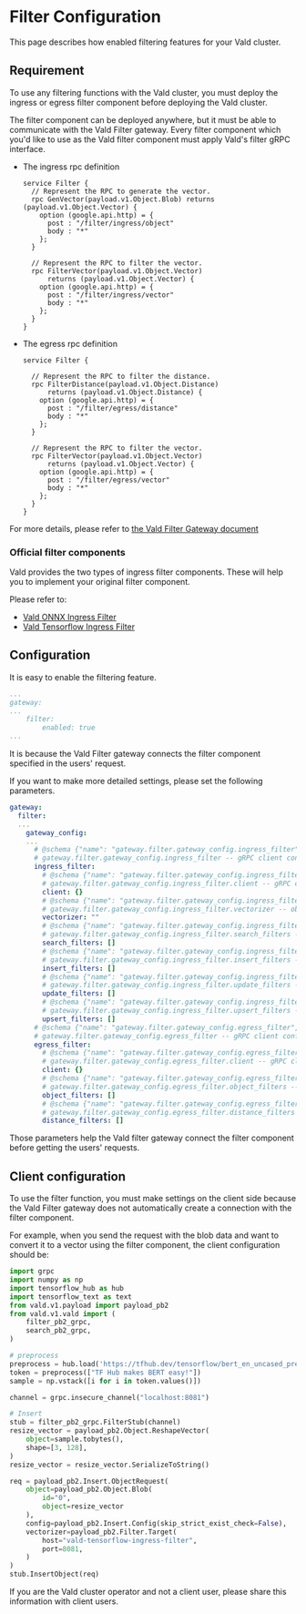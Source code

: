 # Filter Configuration

This page describes how enabled filtering features for your Vald cluster.

## Requirement

To use any filtering functions with the Vald cluster, you must deploy the ingress or egress filter component before deploying the Vald cluster.

The filter component can be deployed anywhere, but it must be able to communicate with the Vald Filter gateway.
Every filter component which you'd like to use as the Vald filter component must apply Vald's filter gRPC interface.

- The ingress rpc definition

    ```rpc
    service Filter {
      // Represent the RPC to generate the vector.
      rpc GenVector(payload.v1.Object.Blob) returns (payload.v1.Object.Vector) {
        option (google.api.http) = {
          post : "/filter/ingress/object"
          body : "*"
        };
      }
    
      // Represent the RPC to filter the vector.
      rpc FilterVector(payload.v1.Object.Vector)
          returns (payload.v1.Object.Vector) {
        option (google.api.http) = {
          post : "/filter/ingress/vector"
          body : "*"
        };
      }
    }
    ```

- The egress rpc definition

    ```rpc
    service Filter {
    
      // Represent the RPC to filter the distance.
      rpc FilterDistance(payload.v1.Object.Distance)
          returns (payload.v1.Object.Distance) {
        option (google.api.http) = {
          post : "/filter/egress/distance"
          body : "*"
        };
      }
    
      // Represent the RPC to filter the vector.
      rpc FilterVector(payload.v1.Object.Vector)
          returns (payload.v1.Object.Vector) {
        option (google.api.http) = {
          post : "/filter/egress/vector"
          body : "*"
        };
      }
    }
    ```

For more details, please refer to [the Vald Filter Gateway document](../overview/component/filter-gatewya.md)

### Official filter components

Vald provides the two types of ingress filter components.
These will help you to implement your original filter component.

Please refer to:
- [Vald ONNX Ingress Filter](https://github.com/vdaas/vald-onnx-ingress-filter)
- [Vald Tensorflow Ingress Filter](https://github.com/vdaas/vald-tensorflow-ingress-filter)

## Configuration

It is easy to enable the filtering feature.

```yaml
...
gateway:
...
    filter:
        enabled: true
...
```

It is because the Vald Filter gateway connects the filter component specified in the users' request.

If you want to make more detailed settings, please set the following parameters.

<!-- TODO: parameter list -->

```yaml
gateway:
  filter:
  ...
    gateway_config:
    ...
      # @schema {"name": "gateway.filter.gateway_config.ingress_filter", "type": "object"}
      # gateway.filter.gateway_config.ingress_filter -- gRPC client config for ingress filter
      ingress_filter:
        # @schema {"name": "gateway.filter.gateway_config.ingress_filter.client", "alias": "grpc.client"}
        # gateway.filter.gateway_config.ingress_filter.client -- gRPC client for ingress filter (overrides defaults.grpc.client)
        client: {}
        # @schema {"name": "gateway.filter.gateway_config.ingress_filter.vectorizer", "type": "string"}
        # gateway.filter.gateway_config.ingress_filter.vectorizer -- object ingress vectorize filter targets
        vectorizer: ""
        # @schema {"name": "gateway.filter.gateway_config.ingress_filter.search_filters", "type": "array", "items": {"type": "string"}}
        # gateway.filter.gateway_config.ingress_filter.search_filters -- search ingress vector filter targets
        search_filters: []
        # @schema {"name": "gateway.filter.gateway_config.ingress_filter.insert_filters", "type": "array", "items": {"type": "string"}}
        # gateway.filter.gateway_config.ingress_filter.insert_filters -- insert ingress vector filter targets
        insert_filters: []
        # @schema {"name": "gateway.filter.gateway_config.ingress_filter.update_filters", "type": "array", "items": {"type": "string"}}
        # gateway.filter.gateway_config.ingress_filter.update_filters -- update ingress vector filter targets
        update_filters: []
        # @schema {"name": "gateway.filter.gateway_config.ingress_filter.upsert_filters", "type": "array", "items": {"type": "string"}}
        # gateway.filter.gateway_config.ingress_filter.upsert_filters -- upsert ingress vector filter targets
        upsert_filters: []
      # @schema {"name": "gateway.filter.gateway_config.egress_filter", "type": "object"}
      # gateway.filter.gateway_config.egress_filter -- gRPC client config for egress filter
      egress_filter:
        # @schema {"name": "gateway.filter.gateway_config.egress_filter.client", "alias": "grpc.client"}
        # gateway.filter.gateway_config.egress_filter.client -- gRPC client config for egress filter (overrides defaults.grpc.client)
        client: {}
        # @schema {"name": "gateway.filter.gateway_config.egress_filter.object_filters", "type": "array", "items": {"type": "string"}}
        # gateway.filter.gateway_config.egress_filter.object_filters -- object egress vector filter targets
        object_filters: []
        # @schema {"name": "gateway.filter.gateway_config.egress_filter.distance_filters", "type": "array", "items": {"type": "string"}}
        # gateway.filter.gateway_config.egress_filter.distance_filters -- distance egress vector filter targets
        distance_filters: []
```

Those parameters help the Vald filter gateway connect the filter component before getting the users' requests.

## Client configuration

To use the filter function, you must make settings on the client side because the Vald Filter gateway does not automatically create a connection with the filter component.

For example, when you send the request with the blob data and want to convert it to a vector using the filter component, the client configuration should be:

```python
import grpc
import numpy as np
import tensorflow_hub as hub
import tensorflow_text as text
from vald.v1.payload import payload_pb2
from vald.v1.vald import (
    filter_pb2_grpc,
    search_pb2_grpc,
)

# preprocess
preprocess = hub.load('https://tfhub.dev/tensorflow/bert_en_uncased_preprocess/1')
token = preprocess(["TF Hub makes BERT easy!"])
sample = np.vstack([i for i in token.values()])

channel = grpc.insecure_channel("localhost:8081")

# Insert
stub = filter_pb2_grpc.FilterStub(channel)
resize_vector = payload_pb2.Object.ReshapeVector(
    object=sample.tobytes(),
    shape=[3, 128],
)
resize_vector = resize_vector.SerializeToString()

req = payload_pb2.Insert.ObjectRequest(
    object=payload_pb2.Object.Blob(
        id="0",
        object=resize_vector
    ),
    config=payload_pb2.Insert.Config(skip_strict_exist_check=False),
    vectorizer=payload_pb2.Filter.Target(
        host="vald-tensorflow-ingress-filter",
        port=8081,
    )
)
stub.InsertObject(req)
```

If you are the Vald cluster operator and not a client user, please share this information with client users.
